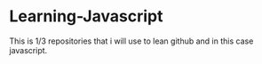 # Learning-Javascript
This is 1/3 repositories that i will use to lean github and in this case javascript.
